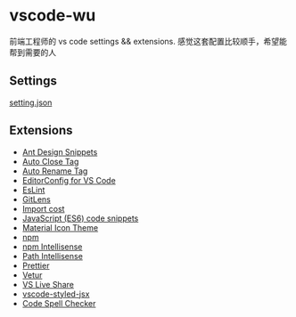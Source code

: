# vscode-wu

前端工程师的 vs code settings && extensions.
感觉这套配置比较顺手，希望能帮到需要的人

## Settings

[setting.json](https://github.com/adwerrd/vscode-wu/blob/master/setting.json)

## Extensions

- [Ant Design Snippets](https://marketplace.visualstudio.com/items?itemName=bang.antd-snippets)
- [Auto Close Tag](https://marketplace.visualstudio.com/items?itemName=formulahendry.auto-close-tag)
- [Auto Rename Tag](https://marketplace.visualstudio.com/items?itemName=formulahendry.auto-rename-tag)
- [EditorConfig for VS Code](https://marketplace.visualstudio.com/items?itemName=EditorConfig.EditorConfig)
- [EsLint](https://marketplace.visualstudio.com/items?itemName=dbaeumer.vscode-eslint)
- [GitLens](https://marketplace.visualstudio.com/items?itemName=eamodio.gitlens)
- [Import cost](https://marketplace.visualstudio.com/items?itemName=wix.vscode-import-cost)
- [JavaScript (ES6) code snippets](https://marketplace.visualstudio.com/items?itemName=xabikos.JavaScriptSnippets)
- [Material Icon Theme](https://marketplace.visualstudio.com/items?itemName=PKief.material-icon-theme)
- [npm](https://marketplace.visualstudio.com/items?itemName=eg2.vscode-npm-script)
- [npm Intellisense](https://marketplace.visualstudio.com/items?itemName=christian-kohler.npm-intellisense)
- [Path Intellisense](https://marketplace.visualstudio.com/items?itemName=christian-kohler.path-intellisense)
- [Prettier](https://marketplace.visualstudio.com/items?itemName=esbenp.prettier-vscode)
- [Vetur](https://marketplace.visualstudio.com/items?itemName=octref.vetur)
- [VS Live Share](https://marketplace.visualstudio.com/items?itemName=MS-vsliveshare.vsliveshare)
- [vscode-styled-jsx](https://marketplace.visualstudio.com/items?itemName=blanu.vscode-styled-jsx)
- [Code Spell Checker](https://marketplace.visualstudio.com/items?itemName=streetsidesoftware.code-spell-checker)
